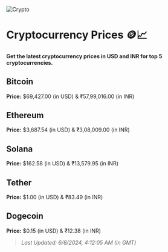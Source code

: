 
![Crypto](https://www.techguide.com.au/wp-content/uploads/2020/11/crypto3.jpeg)

# Cryptocurrency Prices 🪙📈

#### Get the latest cryptocurrency prices in USD and INR for top 5 cryptocurrencies.

## Bitcoin

**Price:** $69,427.00 (in USD) & ₹57,99,016.00 (in INR)

## Ethereum

**Price:** $3,687.54 (in USD) & ₹3,08,009.00 (in INR)

## Solana

**Price:** $162.58 (in USD) & ₹13,579.95 (in INR)

## Tether

**Price:** $1.00 (in USD) & ₹83.49 (in INR)

## Dogecoin

**Price:** $0.15 (in USD) & ₹12.38 (in INR)

> _Last Updated: 6/8/2024, 4:12:05 AM (in GMT)_

